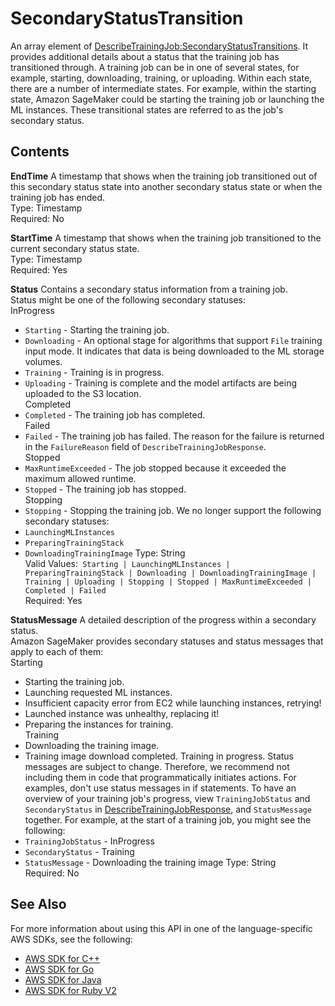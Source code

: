 # SecondaryStatusTransition<a name="API_SecondaryStatusTransition"></a>

An array element of [DescribeTrainingJob:SecondaryStatusTransitions](API_DescribeTrainingJob.md#SageMaker-DescribeTrainingJob-response-SecondaryStatusTransitions)\. It provides additional details about a status that the training job has transitioned through\. A training job can be in one of several states, for example, starting, downloading, training, or uploading\. Within each state, there are a number of intermediate states\. For example, within the starting state, Amazon SageMaker could be starting the training job or launching the ML instances\. These transitional states are referred to as the job's secondary status\. 

## Contents<a name="API_SecondaryStatusTransition_Contents"></a>

 **EndTime**   <a name="SageMaker-Type-SecondaryStatusTransition-EndTime"></a>
A timestamp that shows when the training job transitioned out of this secondary status state into another secondary status state or when the training job has ended\.  
Type: Timestamp  
Required: No

 **StartTime**   <a name="SageMaker-Type-SecondaryStatusTransition-StartTime"></a>
A timestamp that shows when the training job transitioned to the current secondary status state\.  
Type: Timestamp  
Required: Yes

 **Status**   <a name="SageMaker-Type-SecondaryStatusTransition-Status"></a>
Contains a secondary status information from a training job\.  
Status might be one of the following secondary statuses:    
InProgress  
+  `Starting` \- Starting the training job\.
+  `Downloading` \- An optional stage for algorithms that support `File` training input mode\. It indicates that data is being downloaded to the ML storage volumes\.
+  `Training` \- Training is in progress\.
+  `Uploading` \- Training is complete and the model artifacts are being uploaded to the S3 location\.  
Completed  
+  `Completed` \- The training job has completed\.  
Failed  
+  `Failed` \- The training job has failed\. The reason for the failure is returned in the `FailureReason` field of `DescribeTrainingJobResponse`\.  
Stopped  
+  `MaxRuntimeExceeded` \- The job stopped because it exceeded the maximum allowed runtime\.
+  `Stopped` \- The training job has stopped\.  
Stopping  
+  `Stopping` \- Stopping the training job\.
We no longer support the following secondary statuses:  
+  `LaunchingMLInstances` 
+  `PreparingTrainingStack` 
+  `DownloadingTrainingImage` 
Type: String  
Valid Values:` Starting | LaunchingMLInstances | PreparingTrainingStack | Downloading | DownloadingTrainingImage | Training | Uploading | Stopping | Stopped | MaxRuntimeExceeded | Completed | Failed`   
Required: Yes

 **StatusMessage**   <a name="SageMaker-Type-SecondaryStatusTransition-StatusMessage"></a>
A detailed description of the progress within a secondary status\.   
Amazon SageMaker provides secondary statuses and status messages that apply to each of them:    
Starting  
+ Starting the training job\.
+ Launching requested ML instances\.
+ Insufficient capacity error from EC2 while launching instances, retrying\!
+ Launched instance was unhealthy, replacing it\!
+ Preparing the instances for training\.  
Training  
+ Downloading the training image\.
+ Training image download completed\. Training in progress\.
Status messages are subject to change\. Therefore, we recommend not including them in code that programmatically initiates actions\. For examples, don't use status messages in if statements\.
To have an overview of your training job's progress, view `TrainingJobStatus` and `SecondaryStatus` in [DescribeTrainingJobResponse](API_DescribeTrainingJobResponse.md), and `StatusMessage` together\. For example, at the start of a training job, you might see the following:  
+  `TrainingJobStatus` \- InProgress
+  `SecondaryStatus` \- Training
+  `StatusMessage` \- Downloading the training image
Type: String  
Required: No

## See Also<a name="API_SecondaryStatusTransition_SeeAlso"></a>

For more information about using this API in one of the language\-specific AWS SDKs, see the following:
+  [AWS SDK for C\+\+](https://docs.aws.amazon.com/goto/SdkForCpp/sagemaker-2017-07-24/SecondaryStatusTransition) 
+  [AWS SDK for Go](https://docs.aws.amazon.com/goto/SdkForGoV1/sagemaker-2017-07-24/SecondaryStatusTransition) 
+  [AWS SDK for Java](https://docs.aws.amazon.com/goto/SdkForJava/sagemaker-2017-07-24/SecondaryStatusTransition) 
+  [AWS SDK for Ruby V2](https://docs.aws.amazon.com/goto/SdkForRubyV2/sagemaker-2017-07-24/SecondaryStatusTransition) 